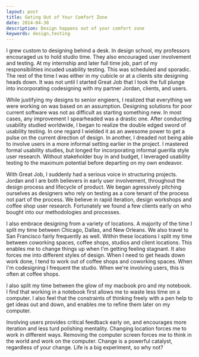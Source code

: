 ```yaml
---
layout: post
title: Geting Out of Your Comfort Zone
date: 2014-04-30
description: Design happens out of your comfort zone
keywords: design,testing
---
```

I grew custom to designing behind a desk.  In design school, my professors encouraged us to hold studio time.  They also encouraged user involvement and testing.  At my internship and later full time job, part of my responsibilities incuded usability testing.  This was scheduled and sporadic.  The rest of the time I was either in my cubicle or at a clients site designing heads down.  It was not until I started Great Job that I took the full plunge into incorporating codesigning with my partner Jordan, clients, and users.

While justifying my designs to senior engieers, I realized that everything we were working on was based on an assumption.  Designing solutions for poor current software was not as difficult as starting something new.  In most cases, any improvement I spearheaded was a drastic one.  After conducting usability studied worldwide, I began to realize the double edged sword of usability testing.  In one regard I wielded it as an awesome power to get a pulse on the current direction of design.  In another, I dreaded not being able to involve users in a more informal setting earlier in the project.  I mastered formal usability studies, but longed for incorporating informal guerilla style user research.  Without stakeholder buy in and budget, I leveraged usability testing to the maximum potential before departing on my own endeavor.

With Great Job, I suddenly had a serious voice in structuring projects.  Jordan and I are both believers in early user involvement, throughout the design process and lifecycle of product.  We began agressively pitching ourselves as designers who rely on testing as a core tenant of the process not part of the process.   We believe in rapid iteration, design workshops and coffee shop user research.  Fortunately we found a few clients early on who bought into our methodologies and processes.

I also embrace designing from a variety of locations.  A majority of the time I split my time between Chicago, Dallas, and New Orleans.  We also travel to San Francisco fairly frequently as well.  Within these locations I split my time between coworking spaces, coffee shops, studios and client locations.  This enables me to change things up when I'm getting feeling stagnant.  It also forces me into different styles of design.  When I need to get heads down work done, I tend to work out of coffee shops and coworking spaces.  When I'm codesigning I frequent the studio.  When we're involving users, this is often at coffee shops.  

I also split my time between the glow of my macbook pro and my notebook.  I find that working in a notebook first allows me to waste less time on a computer.  I also feel that the constraints of thinking freely with a pen help to get ideas out and down, and enables me to refine them later on my computer.

Involving users provides critical feedback early on, and encourages more iteration and less turd polishing mentality.  Changing location forces me to work in different ways.  Removing the computer screen forces me to think in the world and work on the computer.  Change is a powerful catalyst, regardless of your change.  Life is a big experiment, so why not?